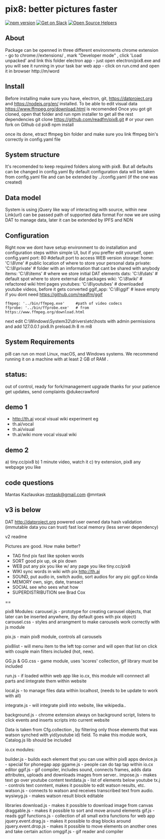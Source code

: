 # pix8: better pictures faster
[![npm version](https://badge.fury.io/js/apollo-client.svg)](https://badge.fury.io/js/apollo-client) [![Get on Slack](https://img.shields.io/badge/slack-join-orange.svg)](http://www.apollostack.com/#slack) [![Open Source Helpers](https://www.codetriage.com/apollographql/apollo-client/badges/users.svg)](https://www.codetriage.com/apollographql/apollo-client)

## About
Package can be openned in three different environments
chrome extension - go to chrome://extensions/ , mark "Developer mode" , click 'Load unpacked' and link this folder
electron app - just open electron/pix8.exe and you will see it running in your task bar
web app - click on run.cmd and open it in browser http://m/word


## Install
Before installing make sure you have, electron, git, https://datproject.org and https://nodejs.org/en/ installed.
To be able to edit visual data https://www.ffmpeg.org/download.html is recomended
Once you got git cloned, open that folder and run npm installer to get all the rest dependencies
    git clone https://github.com/readfm/pix8.git # or your own fork on Github
    cd pix8
    npm install
    
once its done, etract ffmpeg bin folder and make sure you link ffmpeg bin's correctly in config.yaml file
    
## System structure
It's recomended to keep required folders along with pix8. But all defaults can be changed in config.yaml
By default configuration data will be taken from config.yaml file and can be extended by ../config.yaml (if the one was created)

## Data model
System is using jQuery like way of interacting with source, within new Link(url) can be passed path of supported data format
For now we are using DAT to manage data, later it can be extended by IPFS and NDN 

## Configuration
Right now we dont have setup environment to do installation and configuration steps within simple UI,
but if you preffer edit yourself, open config.yaml
    port: 80 #default port to access WEB version
    storage:
      home: 'C:\8\me'           # public location of where to store your personal data
      private: 'C:\8\private'   # folder with an imformation that cant be shared with anybody
      items: 'C:\8\items'       # where we store initial DAT elements
      dats: 'C:\8\dats'         # default spot where to store external dat packages
      wiki: 'C:\8\wiki'         # refactored wiki html pages
      youtubes: 'C:\8\youtubes' # downloaded youtube videos, before it gets converted
    ggif_app: 'C:\8\ggif'       # leave empty if you dont need https://github.com/readfm/ggif

    ffmpeg: '../bin/ffmpeg.exe'     #path of video codecs
    ffprobe: '../bin/ffprobe.exe'   # from https://www.ffmpeg.org/download.html

next edit C:\Windows\System32\drivers\etc\hosts with admin permissions and add
    127.0.0.1	  pix8.lh preload.lh 8 m m8

## System Requirements
pi8 can run on most Linux, macOS, and Windows systems. We recommend running it on a machine with at least 2 GB of RAM .

## status:
out of control, ready for fork/management upgrade
thanks for your patience
get updates, send complaints @dukecrawford

## demo 1
* http://th.ai vocal visual wiki experiment eg
* th.ai/vocal
* th.ai/visual
* th.ai/wiki more vocal visual wiki
  
## demo 2
  a) tiny.cc/pix8
  b) 1 minute video, watch it
  c) try extension, pix8 any webpage you like
  
## code questions
Mantas Kazlauskas mntask@gmail.com @mntask

## v3 is below
DAT http://datproject.org powered user owned data
hash validation (immutable data you can trust)
fast local memory (less server dependency)

v2 readme

Pictures are good. How make better?

* TAG find pix fast like spoken words 
* SORT good pix up, ok pix down
* WEB put any pix you like w/ any page you like tiny.cc/pix8
* WIKI sync words in wiki with pix http://th.ai
* SOUND, put audio in, switch audio, sort audios for any pic ggif.co kinda
* MEMORY own, sign, date, transact
* SOCIAL see who sees what how
* SUPERDISTRIBUTION see Brad Cox

==

pix8 Modules:
carousel.js - prototype for creating carousel objects, that later can be inserted anywhere, (by default goes with pix object)
carousel.css - styles and arrangment to make carousels work correctly with js module

pix.js - main pix8 module, controls all carousels

pix8list - will menu item to the left top corner and will open that list on click with couple main filters included (hot, new).


GG.js & GG.css - game module, uses 'scores' collection, gif library must be included

run.js - if loaded within web app like io.cx, this module will connnect all parts and iintegrate them within website

local.js - to manage files data within localhost, (needs to be update to work with all)

integrate.js - will integrate pix8 into website, like wikipedia..

background.js - chrome extension always on background script, listens to click events and inserts scripts into current website

Data is taken from Cfg.collection , by filtering only those elements that was watson synched with yid(youtube id) field. To make this module work, Catalog.js lib should be included

io.cx modules: 

builder.js - builds each element that you can use within pix8 apps
device.js - special for phonegap app
ggame.js - people can do tap tap within io.cx editor
ggif.js - gif compiler, includes sound, connects frames, adds data attributes, uploads and downloads images from server..
impose.js - makes text go over youtube content
textdata.js - list of elements below youtube
tx.j - controls text conntent, makes it possible to edit watson results, etc.
watson.js - connects to watson and receives transcribed text from audio.
wysiwyg.js - makes watson result block editable

libraries
download.js - makes it possible to download image from canvas
draggable.js - makes it possible to sort and move around elements
gif.js - reads ggif
functions.js - collection of all small extra functions for web app
jquery.event.drag.js - makes it possible to drag blocks around
jquery.event.drop.js - makes it possible to move elements on another ones and take certain action
omggif.js - gif reader and compiler
